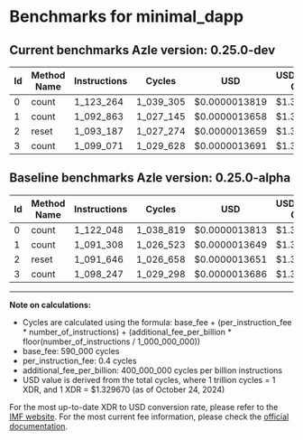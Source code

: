 # Benchmarks for minimal_dapp

## Current benchmarks Azle version: 0.25.0-dev

| Id  | Method Name | Instructions | Cycles    | USD           | USD/Million Calls | Change                          |
| --- | ----------- | ------------ | --------- | ------------- | ----------------- | ------------------------------- |
| 0   | count       | 1_123_264    | 1_039_305 | $0.0000013819 | $1.38             | <font color="red">+1_216</font> |
| 1   | count       | 1_092_863    | 1_027_145 | $0.0000013658 | $1.36             | <font color="red">+1_555</font> |
| 2   | reset       | 1_093_187    | 1_027_274 | $0.0000013659 | $1.36             | <font color="red">+1_541</font> |
| 3   | count       | 1_099_071    | 1_029_628 | $0.0000013691 | $1.36             | <font color="red">+824</font>   |

## Baseline benchmarks Azle version: 0.25.0-alpha

| Id  | Method Name | Instructions | Cycles    | USD           | USD/Million Calls |
| --- | ----------- | ------------ | --------- | ------------- | ----------------- |
| 0   | count       | 1_122_048    | 1_038_819 | $0.0000013813 | $1.38             |
| 1   | count       | 1_091_308    | 1_026_523 | $0.0000013649 | $1.36             |
| 2   | reset       | 1_091_646    | 1_026_658 | $0.0000013651 | $1.36             |
| 3   | count       | 1_098_247    | 1_029_298 | $0.0000013686 | $1.36             |

---

**Note on calculations:**

- Cycles are calculated using the formula: base_fee + (per_instruction_fee \* number_of_instructions) + (additional_fee_per_billion \* floor(number_of_instructions / 1_000_000_000))
- base_fee: 590_000 cycles
- per_instruction_fee: 0.4 cycles
- additional_fee_per_billion: 400_000_000 cycles per billion instructions
- USD value is derived from the total cycles, where 1 trillion cycles = 1 XDR, and 1 XDR = $1.329670 (as of October 24, 2024)

For the most up-to-date XDR to USD conversion rate, please refer to the [IMF website](https://www.imf.org/external/np/fin/data/rms_sdrv.aspx).
For the most current fee information, please check the [official documentation](https://internetcomputer.org/docs/current/developer-docs/gas-cost#execution).

